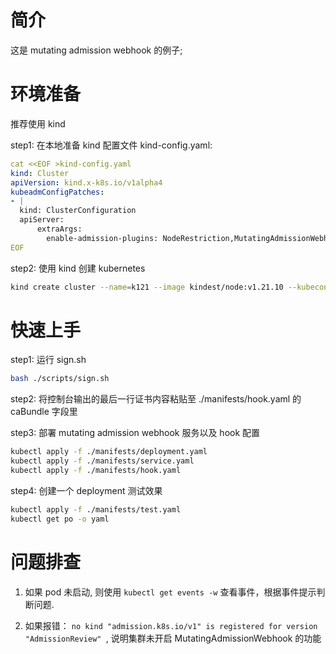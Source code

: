 # 简介

这是 mutating admission webhook 的例子;

# 环境准备

推荐使用 kind

step1: 在本地准备 kind 配置文件 kind-config.yaml:

```yaml
cat <<EOF >kind-config.yaml
kind: Cluster
apiVersion: kind.x-k8s.io/v1alpha4
kubeadmConfigPatches:
- |
  kind: ClusterConfiguration
  apiServer:
      extraArgs:
        enable-admission-plugins: NodeRestriction,MutatingAdmissionWebhook,ValidatingAdmissionWebhook
EOF
```

step2: 使用 kind 创建 kubernetes

```bash
kind create cluster --name=k121 --image kindest/node:v1.21.10 --kubeconfig=$HOME/.kube/config.k121 --config=kind-config.yaml
```


# 快速上手

step1: 运行 sign.sh

```bash
bash ./scripts/sign.sh
```

step2: 将控制台输出的最后一行证书内容粘贴至 ./manifests/hook.yaml 的 caBundle 字段里

step3: 部署 mutating admission webhook 服务以及 hook 配置

```bash
kubectl apply -f ./manifests/deployment.yaml
kubectl apply -f ./manifests/service.yaml
kubectl apply -f ./manifests/hook.yaml
```

step4: 创建一个 deployment 测试效果

```bash
kubectl apply -f ./manifests/test.yaml
kubectl get po -o yaml

```


# 问题排查

1. 如果 pod 未启动, 则使用 `kubectl get events -w` 查看事件，根据事件提示判断问题.

2. 如果报错： `no kind "admission.k8s.io/v1" is registered for version "AdmissionReview" `, 说明集群未开启 MutatingAdmissionWebhook 的功能
